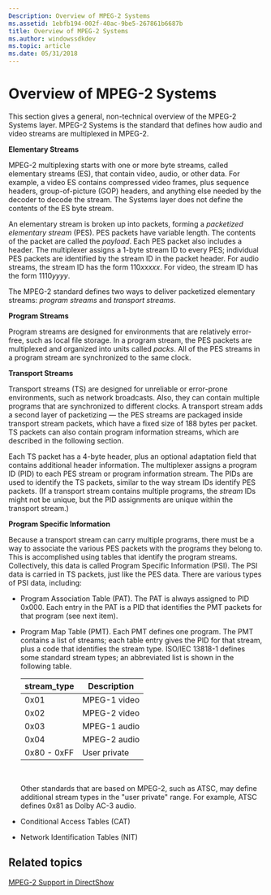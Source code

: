 ```yaml
---
Description: Overview of MPEG-2 Systems
ms.assetid: 1ebfb194-002f-40ac-9be5-267861b6687b
title: Overview of MPEG-2 Systems
ms.author: windowssdkdev
ms.topic: article
ms.date: 05/31/2018
---
```


# Overview of MPEG-2 Systems

This section gives a general, non-technical overview of the MPEG-2 Systems layer. MPEG-2 Systems is the standard that defines how audio and video streams are multiplexed in MPEG-2.

**Elementary Streams**

MPEG-2 multiplexing starts with one or more byte streams, called elementary streams (ES), that contain video, audio, or other data. For example, a video ES contains compressed video frames, plus sequence headers, group-of-picture (GOP) headers, and anything else needed by the decoder to decode the stream. The Systems layer does not define the contents of the ES byte stream.

An elementary stream is broken up into packets, forming a *packetized elementary stream* (PES). PES packets have variable length. The contents of the packet are called the *payload*. Each PES packet also includes a header. The multiplexer assigns a 1-byte stream ID to every PES; individual PES packets are identified by the stream ID in the packet header. For audio streams, the stream ID has the form 110*xxxxx*. For video, the stream ID has the form 1110*yyyy*.

The MPEG-2 standard defines two ways to deliver packetized elementary streams: *program streams* and *transport streams*.

**Program Streams**

Program streams are designed for environments that are relatively error-free, such as local file storage. In a program stream, the PES packets are multiplexed and organized into units called *packs*. All of the PES streams in a program stream are synchronized to the same clock.

**Transport Streams**

Transport streams (TS) are designed for unreliable or error-prone environments, such as network broadcasts. Also, they can contain multiple programs that are synchronized to different clocks. A transport stream adds a second layer of packetizing — the PES streams are packaged inside transport stream packets, which have a fixed size of 188 bytes per packet. TS packets can also contain program information streams, which are described in the following section.

Each TS packet has a 4-byte header, plus an optional adaptation field that contains additional header information. The multiplexer assigns a program ID (PID) to each PES stream or program information stream. The PIDs are used to identify the TS packets, similar to the way stream IDs identify PES packets. (If a transport stream contains multiple programs, the *stream* IDs might not be unique, but the PID assignments are unique within the transport stream.)

**Program Specific Information**

Because a transport stream can carry multiple programs, there must be a way to associate the various PES packets with the programs they belong to. This is accomplished using tables that identify the program streams. Collectively, this data is called Program Specific Information (PSI). The PSI data is carried in TS packets, just like the PES data. There are various types of PSI data, including:

-   Program Association Table (PAT). The PAT is always assigned to PID 0x000. Each entry in the PAT is a PID that identifies the PMT packets for that program (see next item).
-   Program Map Table (PMT). Each PMT defines one program. The PMT contains a list of streams; each table entry gives the PID for that stream, plus a code that identifies the stream type. ISO/IEC 13818-1 defines some standard stream types; an abbreviated list is shown in the following table.

    | stream\_type | Description  |
    |--------------|--------------|
    | 0x01         | MPEG-1 video |
    | 0x02         | MPEG-2 video |
    | 0x03         | MPEG-1 audio |
    | 0x04         | MPEG-2 audio |
    | 0x80 - 0xFF  | User private |

    

     

    Other standards that are based on MPEG-2, such as ATSC, may define additional stream types in the "user private" range. For example, ATSC defines 0x81 as Dolby AC-3 audio.

-   Conditional Access Tables (CAT)
-   Network Identification Tables (NIT)

## Related topics

<dl> <dt>

[MPEG-2 Support in DirectShow](mpeg-2-support-in-directshow.md)
</dt> </dl>

 

 



